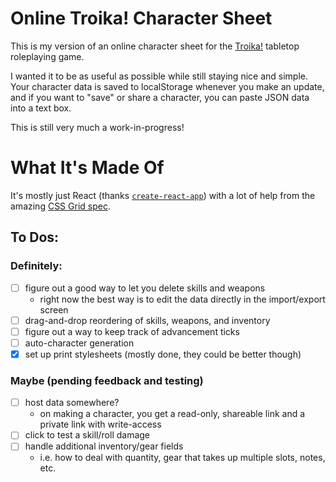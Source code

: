 # Online Troika! Character Sheet
This is my version of an online character sheet for the [Troika!](https://www.troikarpg.com/#!) tabletop roleplaying game.

I wanted it to be as useful as possible while still staying nice and simple. Your character data is saved to localStorage whenever you make an update, and if you want to "save" or share a character, you can paste JSON data into a text box.

This is still very much a work-in-progress!

# What It's Made Of
It's mostly just React (thanks [`create-react-app`](https://facebook.github.io/create-react-app/)) with a lot of help from the amazing [CSS Grid spec](https://developer.mozilla.org/en-US/docs/Web/CSS/CSS_Grid_Layout).

## To Dos:
### Definitely:
- [ ] figure out a good way to let you delete skills and weapons
  - right now the best way is to edit the data directly in the import/export screen
- [ ] drag-and-drop reordering of skills, weapons, and inventory
- [ ] figure out a way to keep track of advancement ticks
- [ ] auto-character generation
- [x] set up print stylesheets (mostly done, they could be better though)

### Maybe (pending feedback and testing)
- [ ] host data somewhere?
  - on making a character, you get a read-only, shareable link and a private link with write-access
- [ ] click to test a skill/roll damage
- [ ] handle additional inventory/gear fields
  - i.e. how to deal with quantity, gear that takes up multiple slots, notes, etc.